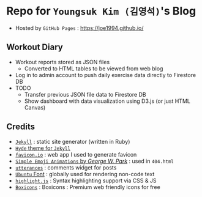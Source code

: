 # Repo for `Youngsuk Kim (김영석)`'s Blog
* Hosted by `GitHub Pages` : https://joe1994.github.io/

## Workout Diary
* Workout reports stored as JSON files
  * Converted to HTML tables to be viewed from web blog
* Log in to admin account to push daily exercise data directly to Firestore DB
* TODO
  * Transfer previous JSON file data to Firestore DB
  * Show dashboard with data visualization using D3.js (or just HTML Canvas)

## Credits
* [`Jekyll`](https://jekyllrb.com/) : static site generator (written in Ruby)
* [`Hyde` theme for `Jekyll`](https://hyde.getpoole.com/)
* [`favicon.io`](https://favicon.io/favicon-generator/) : web app I used to generate favicon
* [`Simple Emoji Animations` by *George W. Park*](https://codepen.io/GeorgePark/pen/aazBGj) : used in `404.html`
* [`utterances`](https://github.com/utterance/utterances) : comments widget for posts
* [`Ubuntu` Font](https://fonts.google.com/specimen/Ubuntu) : globally used for rendering non-code text
* [`highlight.js`](https://highlightjs.org/) : Syntax highlighting support via CSS & JS
* [`Boxicons`](https://boxicons.com/) : Boxicons : Premium web friendly icons for free
